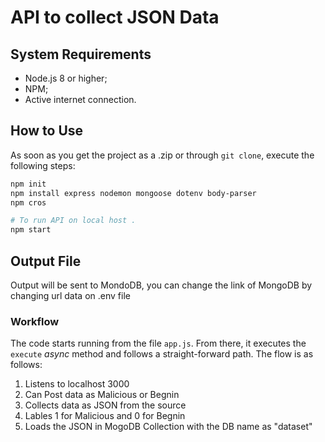 # API to collect JSON Data

## System Requirements

- Node.js 8 or higher;
- NPM;
- Active internet connection.

## How to Use

As soon as you get the project as a .zip or through `git clone`, execute the following steps:

```bash
npm init
npm install express nodemon mongoose dotenv body-parser 
npm cros 

# To run API on local host .
npm start 
```

## Output File

Output will be sent to MondoDB, you can change the link of MongoDB by changing url data on .env file 


### Workflow

The code starts running from the file `app.js`. From there, it executes the `execute` *async* method and follows a straight-forward path. The flow is as follows:

1. Listens to localhost 3000
2. Can Post data as Malicious or Begnin 
3. Collects data as JSON from the source 
4. Lables 1 for Malicious and 0 for Begnin 
5. Loads the JSON in MogoDB Collection with the DB name as "dataset" 